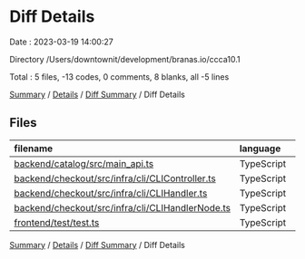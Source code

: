 # Diff Details

Date : 2023-03-19 14:00:27

Directory /Users/downtownit/development/branas.io/ccca10.1

Total : 5 files,  -13 codes, 0 comments, 8 blanks, all -5 lines

[Summary](results.md) / [Details](details.md) / [Diff Summary](diff.md) / Diff Details

## Files
| filename | language | code | comment | blank | total |
| :--- | :--- | ---: | ---: | ---: | ---: |
| [backend/catalog/src/main_api.ts](/backend/catalog/src/main_api.ts) | TypeScript | 0 | 0 | 2 | 2 |
| [backend/checkout/src/infra/cli/CLIController.ts](/backend/checkout/src/infra/cli/CLIController.ts) | TypeScript | -13 | 0 | 2 | -11 |
| [backend/checkout/src/infra/cli/CLIHandler.ts](/backend/checkout/src/infra/cli/CLIHandler.ts) | TypeScript | 0 | 0 | 2 | 2 |
| [backend/checkout/src/infra/cli/CLIHandlerNode.ts](/backend/checkout/src/infra/cli/CLIHandlerNode.ts) | TypeScript | 0 | 0 | 3 | 3 |
| [frontend/test/test.ts](/frontend/test/test.ts) | TypeScript | 0 | 0 | -1 | -1 |

[Summary](results.md) / [Details](details.md) / [Diff Summary](diff.md) / Diff Details